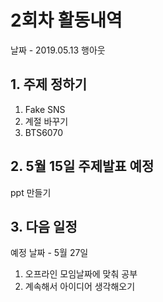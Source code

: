 # 2회차 활동내역  
날짜 - 2019.05.13 행아웃  
## 1. 주제 정하기  
1. Fake SNS  
2. 계절 바꾸기  
3. BTS6070  
## 2. 5월 15일 주제발표 예정  
ppt 만들기  
## 3. 다음 일정  
예정 날짜 - 5월 27일  
1. 오프라인 모임날짜에 맞춰 공부  
2. 계속해서 아이디어 생각해오기  